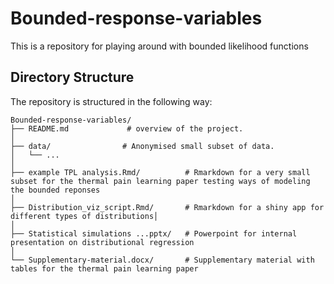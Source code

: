# Bounded-response-variables
This is a repository for playing around with bounded likelihood functions
## Directory Structure

The repository is structured in the following way:



```         
Bounded-response-variables/
├── README.md             # overview of the project.
│
├── data/                # Anonymised small subset of data.
│   └── ... 
│
├── example TPL analysis.Rmd/          # Rmarkdown for a very small subset for the thermal pain learning paper testing ways of modeling the bounded reponses
│
├── Distribution_viz_script.Rmd/       # Rmarkdown for a shiny app for different types of distributions│
│
├── Statistical simulations ...pptx/   # Powerpoint for internal presentation on distributional regression
│ 
└── Supplementary-material.docx/       # Supplementary material with tables for the thermal pain learning paper



```